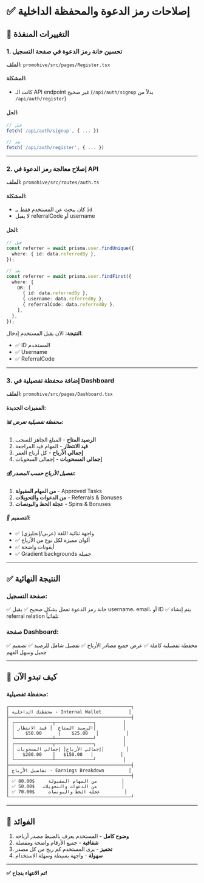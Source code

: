 # ✅ إصلاحات رمز الدعوة والمحفظة الداخلية

## 📝 التغييرات المنفذة

### 1. تحسين خانة رمز الدعوة في صفحة التسجيل

**الملف:** `promohive/src/pages/Register.tsx`

#### المشكلة:
- كانت الـ API endpoint غير صحيح (`/api/auth/signup` بدلاً من `/api/auth/register`)

#### الحل:
```typescript
// قبل
fetch('/api/auth/signup', { ... })

// بعد  
fetch('/api/auth/register', { ... })
```

---

### 2. إصلاح معالجة رمز الدعوة في API

**الملف:** `promohive/src/routes/auth.ts`

#### المشكلة:
- كان يبحث عن المستخدم فقط بـ `id`
- لا يقبل referralCode أو username

#### الحل:
```typescript
// قبل
const referrer = await prisma.user.findUnique({
  where: { id: data.referredBy },
});

// بعد
const referrer = await prisma.user.findFirst({
  where: {
    OR: [
      { id: data.referredBy },
      { username: data.referredBy },
      { referralCode: data.referredBy },
    ],
  },
});
```

**النتيجة:** الآن يقبل المستخدم إدخال:
- ✅ ID المستخدم
- ✅ Username
- ✅ ReferralCode

---

### 3. إضافة محفظة تفصيلية في Dashboard

**الملف:** `promohive/src/pages/Dashboard.tsx`

#### المميزات الجديدة:

##### 📊 محفظة تفصيلية تعرض:
1. **الرصيد المتاح** - المبلغ الجاهز للسحب
2. **قيد الانتظار** - المهام قيد المراجعة
3. **إجمالي الأرباح** - كل أرباح العمر
4. **إجمالي المسحوبات** - إجمالي السحوبات

##### 💰 تفصيل الأرباح حسب المصدر:
1. **من المهام المقبولة** - Approved Tasks
2. **من الدعوات والتحويلات** - Referrals & Bonuses  
3. **عجلة الحظ والبونصات** - Spins & Bonuses

##### 🎨 التصميم:
- ✅ واجهة ثنائية اللغة (عربي/إنجليزي)
- ✅ ألوان مميزة لكل نوع من الأرباح
- ✅ أيقونات واضحة
- ✅ Gradient backgrounds جميلة

---

## ✅ النتيجة النهائية

### صفحة التسجيل:
✅ خانة رمز الدعوة تعمل بشكل صحيح
✅ يقبل username، email، أو ID
✅ يتم إنشاء referral relation تلقائياً

### صفحة Dashboard:
✅ محفظة تفصيلية كاملة
✅ عرض جميع مصادر الأرباح
✅ تفصيل شامل للرصيد
✅ تصميم جميل وسهل الفهم

---

## 📸 كيف تبدو الآن

### محفظة تفصيلية:
```
┌─────────────────────────────────────────────┐
│ محفظتك الداخلية - Internal Wallet          │
├─────────────────────────────────────────────┤
│ ┌──────────────┬──────────────┐          │
│ │ الرصيد المتاح  │ قيد الانتظار│          │
│ │    $50.00      │    $25.00   │          │
│ └──────────────┴──────────────┘          │
│ ┌──────────────┬──────────────┐          │
│ │ إجمالي الأرباح│ إجمالي المسحوبات│        │
│ │   $200.00    │   $150.00   │          │
│ └──────────────┴──────────────┘          │
├─────────────────────────────────────────────┤
│ تفاصيل الأرباح - Earnings Breakdown         │
├─────────────────────────────────────────────┤
│ ✅ من المهام المقبولة     $80.00         │
│ ✅ من الدعوات والتحويلات   $50.00         │
│ ✅ عجلة الحظ والبونصات     $70.00         │
└─────────────────────────────────────────────┘
```

---

## 🎯 الفوائد

1. **وضوح كامل** - المستخدم يعرف بالضبط مصدر أرباحه
2. **شفافية** - جميع الأرقام واضحة ومفصلة
3. **تحفيز** - يرى المستخدم كم ربح من كل مصدر
4. **سهولة** - واجهة بسيطة وسهلة الاستخدام

---

**✅ تم الانتهاء بنجاح!**

